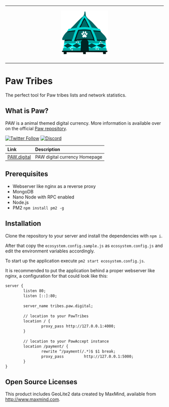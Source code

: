 <hr />
<div align="center">
    <img src="public/static/img/tribe.png" alt="Logo" width='150px' height='auto'/>
</div>
<hr />

# Paw Tribes

The perfect tool for Paw tribes lists and network statistics.

## What is Paw?

PAW is a animal themed digital currency. More information is available over on the official [Paw repository](https://github.com/paw-digital/paw-node).

[![Twitter Follow](https://img.shields.io/twitter/follow/PAW_digital?style=social)](https://twitter.com/intent/follow?screen_name=PAW_digital)
[![Discord](https://img.shields.io/badge/discord-join%20chat-orange.svg?logo=discord&color=7289DA)](https://discord.gg/DjXn6bb3aE)

| Link | Description |
| :----- | :------ |
[PAW.digital](https://paw.digital) | PAW digital currency Homepage

## Prerequisites

- Webserver like nginx as a reverse proxy
- MongoDB
- Nano Node with RPC enabled
- Node.js
- PM2 `npm install pm2 -g`

## Installation

Clone the repository to your server and install the dependencies with `npm i`.

After that copy the `ecosystem.config.sample.js` as `ecosystem.config.js` and edit the environment variables accordingly.

To start up the application execute `pm2 start ecosystem.config.js`.

It is recommended to put the application behind a proper webserver like nginx, a configuration for that could look like this:

```nginx
server {
        listen 80;
        listen [::]:80;

        server_name tribes.paw.digital;

        // location to your PawTribes
        location / {
                proxy_pass http://127.0.0.1:4000;
        }

        // location to your PawAccept instance
        location /payment/ {
                rewrite ^/payment(/.*)$ $1 break;
                proxy_pass         http://127.0.0.1:5000;
        }
}
```

## Open Source Licenses

This product includes GeoLite2 data created by MaxMind, available from <a href="http://www.maxmind.com">http://www.maxmind.com</a>.
